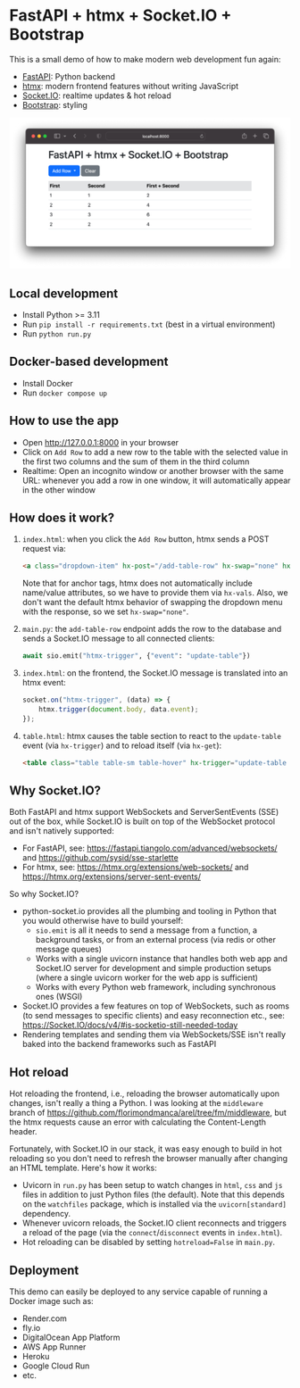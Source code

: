 # FastAPI + htmx + Socket.IO + Bootstrap

This is a small demo of how to make modern web development fun again:

* [FastAPI](https://fastapi.tiangolo.com/): Python backend
* [htmx](https://htmx.org/): modern frontend features without writing JavaScript
* [Socket.IO](https://python-socketio.readthedocs.io/): realtime updates & hot reload
* [Bootstrap](https://getbootstrap.com/): styling

![Screenshot](/screenshot.png?raw=true)

## Local development

* Install Python >= 3.11
* Run `pip install -r requirements.txt` (best in a virtual environment)
* Run `python run.py`

## Docker-based development

* Install Docker
* Run `docker compose up`

## How to use the app

* Open http://127.0.0.1:8000 in your browser
* Click on `Add Row` to add a new row to the table with the selected value in the first two columns and the sum of them in the third column
* Realtime: Open an incognito window or another browser with the same URL: whenever you add a row in one window, it will automatically appear in the other window

## How does it work?

1. `index.html`: when you click the `Add Row` button, htmx sends a POST request via:

   ```html
   <a class="dropdown-item" hx-post="/add-table-row" hx-swap="none" hx-vals='{"value": "1"}'>1</a>
   ```
   
   Note that for anchor tags, htmx does not automatically include name/value attributes, so we have to provide them via `hx-vals`. Also, we don't want the default htmx behavior of swapping the dropdown menu with the response, so we set `hx-swap="none"`.

2. `main.py`: the `add-table-row` endpoint adds the row to the database and sends a Socket.IO message to all connected clients:

   ```python
   await sio.emit("htmx-trigger", {"event": "update-table"})
   ```
3. `index.html`: on the frontend, the Socket.IO message is translated into an htmx event: 

   ```js
   socket.on("htmx-trigger", (data) => {
       htmx.trigger(document.body, data.event);
   });
   ```

4. `table.html`: htmx causes the table section to react to the `update-table` event (via `hx-trigger`) and to reload itself (via `hx-get`):

   ```html
   <table class="table table-sm table-hover" hx-trigger="update-table from:body" hx-get="/table" hx-swap="outerHTML">
   ```

## Why Socket.IO?

Both FastAPI and htmx support WebSockets and ServerSentEvents (SSE) out of the box, while Socket.IO is built on top of the WebSocket protocol and isn't natively supported:

* For FastAPI, see: https://fastapi.tiangolo.com/advanced/websockets/ and https://github.com/sysid/sse-starlette
* For htmx, see: https://htmx.org/extensions/web-sockets/ and https://htmx.org/extensions/server-sent-events/

So why Socket.IO?

* python-socket.io provides all the plumbing and tooling in Python that you would otherwise have to build yourself:
    * `sio.emit` is all it needs to send a message from a function, a background tasks, or from an external process (via redis or other message queues)
    * Works with a single uvicorn instance that handles both web app and Socket.IO server for development and simple production setups (where a single uvicorn worker for the web app is sufficient)
    * Works with every Python web framework, including synchronous ones (WSGI)
* Socket.IO provides a few features on top of WebSockets, such as rooms (to send messages to specific clients) and easy reconnection etc., see: https://Socket.IO/docs/v4/#is-socketio-still-needed-today
* Rendering templates and sending them via WebSockets/SSE isn't really baked into the backend frameworks such as FastAPI

## Hot reload

Hot reloading the frontend, i.e., reloading the browser automatically upon changes, isn't really a thing a Python. I was looking at the `middleware` branch of https://github.com/florimondmanca/arel/tree/fm/middleware, but the htmx requests cause an error with calculating the Content-Length header.

Fortunately, with Socket.IO in our stack, it was easy enough to build in hot reloading so you don't need to refresh the browser manually after changing an HTML template. Here's how it works:

* Uvicorn in `run.py` has been setup to watch changes in `html`, `css` and `js` files in addition to just Python files (the default). Note that this depends on the `watchfiles` package, which is installed via the `uvicorn[standard]` dependency.
* Whenever uvicorn reloads, the Socket.IO client reconnects and triggers a reload of the page (via the `connect`/`disconnect` events in `index.html`).
* Hot reloading can be disabled by setting `hotreload=False` in `main.py`.

## Deployment

This demo can easily be deployed to any service capable of running a Docker image such as:

* Render.com
* fly.io
* DigitalOcean App Platform
* AWS App Runner
* Heroku
* Google Cloud Run
* etc.
